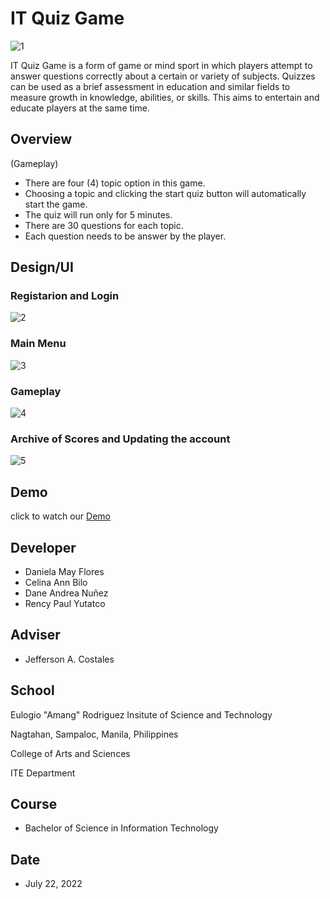 # IT Quiz Game

![1](https://user-images.githubusercontent.com/109817247/180489266-d77a9fbf-f5fa-4795-9a8b-036394c5699e.JPG)

IT Quiz Game is a form of game or mind sport in which players attempt to answer questions correctly about a certain or variety of subjects. 
Quizzes can be used as a brief assessment in education and similar fields to measure growth in knowledge, abilities, or skills. 
This aims to entertain and educate players at the same time.


## Overview


(Gameplay)
* There are four (4) topic option in this game.
* Choosing a topic and clicking the start quiz button will automatically start the game.
* The quiz will run only for 5 minutes.
* There are 30 questions for each topic.
* Each question needs to be answer by the player.

## Design/UI

### Registarion and Login

![2](https://user-images.githubusercontent.com/109817247/180489427-7e6f2bba-8701-4fe9-9d54-0c23cf21053d.JPG)

### Main Menu

![3](https://user-images.githubusercontent.com/109817247/180489681-d97214b9-2511-4e61-83bf-f1b86d194577.JPG)

### Gameplay

![4](https://user-images.githubusercontent.com/109817247/180489990-c780a5b9-de3d-49ba-8304-6e4d66ca7820.JPG)

### Archive of Scores and Updating the account

![5](https://user-images.githubusercontent.com/109817247/180490117-fa7ed7de-cdbe-476c-b0aa-0dd28cb433b8.JPG)

## Demo

click to watch our [Demo](https://www.youtube.com/watch?v=hSqXEACgPPM)

## Developer

* Daniela May Flores
* Celina Ann Bilo
* Dane Andrea Nuñez
* Rency Paul Yutatco

## Adviser

* Jefferson A. Costales

## School

Eulogio "Amang" Rodriguez Insitute of Science and Technology

Nagtahan, Sampaloc, Manila, Philippines

College of Arts and Sciences

ITE Department

## Course

* Bachelor of Science in Information Technology

## Date

* July 22, 2022







